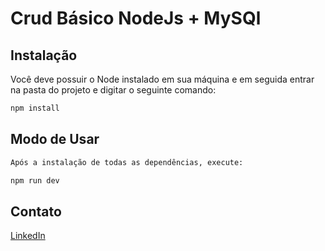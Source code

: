 # Crud Básico NodeJs + MySQl


## Instalação

Você deve possuir o Node instalado em sua máquina e em seguida entrar na pasta do projeto e digitar o seguinte comando:

```bash
npm install
```

## Modo de Usar

```bash
Após a instalação de todas as dependências, execute:

npm run dev
```


## Contato
[LinkedIn](https://br.linkedin.com/in/niagsouza)